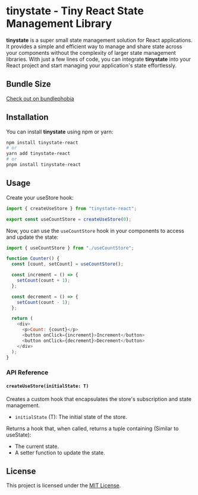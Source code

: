 # tinystate - Tiny React State Management Library

**tinystate** is a super small state management solution for React applications.
It provides a simple and efficient way to manage and share state across your
components without the complexity of larger state management libraries. With
just a few lines of code, you can integrate **tinystate** into your React
project and start managing your application's state effortlessly.

## Bundle Size

[Check out on bundlephobia](https://bundlephobia.com/package/tinystate-react)

## Installation

You can install **tinystate** using npm or yarn:

```bash
npm install tinystate-react
# or
yarn add tinystate-react
# or
pnpm install tinystate-react
```

## Usage
Create your useStore hook: 

```javascript
import { createUseStore } from "tinystate-react";

export const useCountStore = createUseStore(0);
```

Now, you can use the `useCountStore` hook in your components to access and
update the state:

```javascript
import { useCountStore } from "./useCountStore";

function Counter() {
  const [count, setCount] = useCountStore();

  const increment = () => {
    setCount(count + 1);
  };

  const decrement = () => {
    setCount(count - 1);
  };

  return (
    <div>
      <p>Count: {count}</p>
      <button onClick={increment}>Increment</button>
      <button onClick={decrement}>Decrement</button>
    </div>
  );
}
```

### API Reference

#### `createUseStore(initialState: T)`

Creates a custom hook that encapsulates the store's subscription and state
management.

- `initialState` (T): The initial state of the store.

Returns a hook that, when called, returns a tuple containing (Similar to useState):

- The current state.
- A setter function to update the state.

## License

This project is licensed under the [MIT License](LICENSE).
